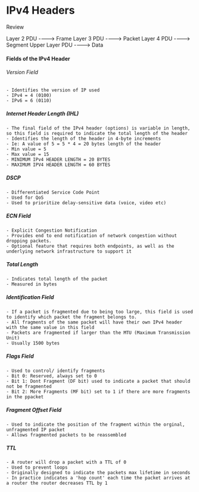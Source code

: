 # IPv4 Headers

Review

Layer 2 PDU     ----> Frame
Layer 3 PDU     ----> Packet
Layer 4 PDU     ----> Segment
Upper Layer PDU ----> Data

#### Fields of the IPv4 Header

###### Version Field
	- Identifies the version of IP used
	- IPv4 = 4 (0100)
	- IPv6 = 6 (0110)

##### Internet Header Length (IHL)
	- The final field of the IPv4 header (options) is variable in length, so this field is required to indicate the total length of the header
	- Identifies the length of the header in 4-byte increments 
	- Ie: A value of 5 = 5 * 4 = 20 bytes length of the header
    - Min value = 5
    - Max value = 15
    - MINIMUM IPv4 HEADER LENGTH = 20 BYTES
    - MAXIMUM IPV4 HEADER LENGTH = 60 BYTES

##### DSCP 
	- Differentiated Service Code Point
	- Used for QoS
	- Used to prioritize delay-sensitive data (voice, video etc)


##### ECN Field
	- Explicit Congestion Notification
	- Provides end to end notification of network congestion without dropping packets.
	- Optional feature that requires both endpoints, as well as the underlying network infrastructure to support it

##### Total Length
	- Indicates total length of the packet
	- Measured in bytes


##### Identification Field
	- If a packet is fragmented due to being too large, this field is used to identify which packet the fragment belongs to.
	- All fragments of the same packet will have their own IPv4 header with the same value in this field
	- Packets are fragmented if larger than the MTU (Maximum Transmission Unit)
    - Usually 1500 bytes

##### Flags Field
	- Used to control/ identify fragments
	- Bit 0: Reserved, always set to 0
	- Bit 1: Dont Fragment (DF bit) used to indicate a packet that should not be fragmented
	- Bit 2: More Fragments (MF bit) set to 1 if there are more fragments in the ppacket

##### Fragment Offset Field
	- Used to indicate the position of the fragment within the orginal, unfragmented IP packet
	- Allows fragmented packets to be reassembled

##### TTL
	- A router will drop a packet with a TTL of 0
	- Used to prevent loops
	- Originally designed to indicate the packets max lifetime in seconds
	- In practice indicates a 'hop count' each time the packet arrives at a router the router decreases TTL by 1
